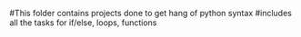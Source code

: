 #This folder contains projects done to get hang of python syntax
#includes all the tasks for if/else, loops, functions
